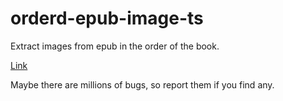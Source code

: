 # orderd-epub-image-ts

Extract images from epub in the order of the book.

[Link](https://tonyleung47.github.io/orderd-epub-image-ts/)

Maybe there are millions of bugs, so report them if you find any.
